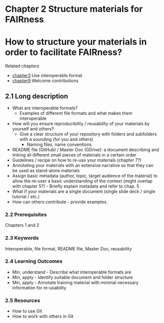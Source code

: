 # Chapter 2 Structure materials for FAIRness
# How to structure your materials in order to facilitate FAIRness?

Related chapters 
 - [chapter3](chapter3) Use interoperable format
 - [chapter9](chapter9) Welcome contributions

## 2.1 Long description
 - What are interoperable formats?
    - Examples of different file formats and what makes them interoperable 
 - How will you ensure reproducibility / reusability of your materials by yourself and others?
    - Give a clear structure of your repository with folders and subfolders with a sounding (for you and others) 
        - Naming files, name conventions
- README file (GitHub) / Master Doc (GDrive): a document describing and linking all different small pieces of materials in a certain order
- Guidelines / recipe on how to re-use your materials (chapter 7?)
- Annotating your materials  with an extensive narrative so that they can be used as stand-alone materials
- Assign basic metadata (author, topic, target audience of the material) to allow the re-user  a basic understanding of the context (might overlap with chapter 5?)  - Briefly explain metadata and refer to chap. 5
- What if your materials are a single document (single slide deck / single tutorial / etc.)
- How can others contribute - provide examples.


### 2.2 Prerequisites
Chapters 1 and 2

### 2.3 Keywords
Interoperable, file format, README file, Master Doc, reusability 

### 2.4 Learning Outcomes
 * Min, understand - Describe what interoperable formats are
 * Min, apply - Identify suitable document and folder structure 
 * Min, apply - Annotate training material with minimal necessary information for re-usability



### 2.5 Resources

 - How to use Git
 - How to work with others in Git
